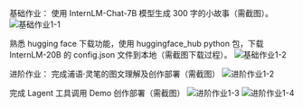 基础作业：
使用 InternLM-Chat-7B 模型生成 300 字的小故事（需截图）。
![基础作业1-1](https://github.com/xiaomile/InternLM-homework/assets/14927720/5d71009e-e79c-454b-a29f-0135c7ac02d6)

熟悉 hugging face 下载功能，使用 huggingface_hub python 包，下载 InternLM-20B 的 config.json 文件到本地（需截图下载过程）。
![基础作业1-2](https://github.com/xiaomile/InternLM-homework/assets/14927720/de643a59-4419-41aa-a81b-3b5cd8fcabe3)


进阶作业：
完成浦语·灵笔的图文理解及创作部署（需截图）
![进阶作业1-2](https://github.com/xiaomile/InternLM-homework/assets/14927720/10d878af-b3b8-42be-bafd-013176891aca)


完成 Lagent 工具调用 Demo 创作部署（需截图）
![进阶作业1-3](https://github.com/xiaomile/InternLM-homework/assets/14927720/f672a469-0697-4262-8366-128d1cc0fdaa)
![进阶作业1-4](https://github.com/xiaomile/InternLM-homework/assets/14927720/146a43d7-19ec-473e-9103-d280808e2907)

